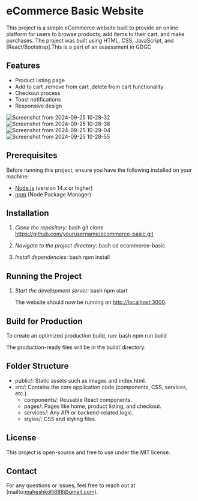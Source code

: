 # eCommerce Basic Website

This project is a simple eCommerce website built to provide an online platform for users to browse products, add items to their cart, and make purchases. The project was built using HTML, CSS, JavaScript, and [React/Bootstrap].This is a part of an assessment in GDGC

## Features

- Product listing page
- Add to cart ,remove from cart ,delete from cart functionality
- Checkout process
- Toast notifications 
- Responsive design

![Screenshot from 2024-09-25 10-28-32](https://github.com/user-attachments/assets/b72c49e3-d0ff-433f-9dcc-b96076df45db)
![Screenshot from 2024-09-25 10-28-38](https://github.com/user-attachments/assets/4e5ac611-a026-4430-89be-68100b4326de)
![Screenshot from 2024-09-25 10-29-04](https://github.com/user-attachments/assets/a36f49f5-a7a1-42b9-8304-a480cacf6473)
![Screenshot from 2024-09-25 10-28-55](https://github.com/user-attachments/assets/71827413-a748-4865-b821-9e8d0f9c16e8)



## Prerequisites

Before running this project, ensure you have the following installed on your machine:

- [Node.js](https://nodejs.org/) (version 14.x or higher)
- [npm](https://www.npmjs.com/) (Node Package Manager)

## Installation

1. *Clone the repository:*
   bash
   git clone https://github.com/yourusername/ecommerce-basic.git
   
2. *Navigate to the project directory:*
   bash
   cd ecommerce-basic
   
3. *Install dependencies:*
   bash
   npm install
   

## Running the Project

1. *Start the development server:*
   bash
   npm start
   
   The website should now be running on [http://localhost:3000](http://localhost:3000).

## Build for Production

To create an optimized production build, run:
bash
npm run build

The production-ready files will be in the build/ directory.

## Folder Structure

- public/: Static assets such as images and index.html.
- src/: Contains the core application code (components, CSS, services, etc.).
  - components/: Reusable React components.
  - pages/: Pages like home, product listing, and checkout.
  - services/: Any API or backend-related logic.
  - styles/: CSS and styling files.

## License

This project is open-source and free to use under the MIT license.

## Contact

For any questions or issues, feel free to reach out at (mailto:maheshkolli888@gmail.com).
